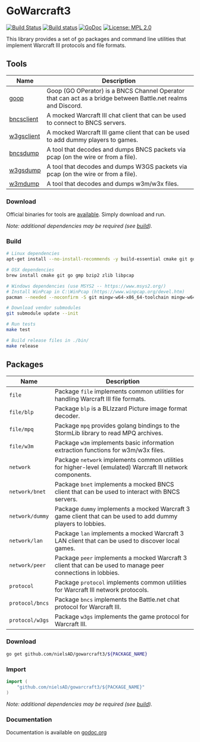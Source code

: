 GoWarcraft3
===========
[![Build Status](https://travis-ci.org/nielsAD/gowarcraft3.svg?branch=master)](https://travis-ci.org/nielsAD/gowarcraft3)
[![Build status](https://ci.appveyor.com/api/projects/status/a5cecrpfo0pe14ux/branch/master?svg=true)](https://ci.appveyor.com/project/nielsAD/gowarcraft3)
[![GoDoc](https://godoc.org/github.com/nielsAD/gowarcraft3?status.svg)](https://godoc.org/github.com/nielsAD/gowarcraft3)
[![License: MPL 2.0](https://img.shields.io/badge/License-MPL%202.0-brightgreen.svg)](https://opensource.org/licenses/MPL-2.0)

This library provides a set of go packages and command line utilities that implement Warcraft III protocols and file formats.

Tools
-----

|              Name            | Description |
|------------------------------|-------------|
|      [goop](./cmd/goop)      |Goop (GO OPerator) is a BNCS Channel Operator that can act as a bridge between Battle.net realms and Discord.|
|[bncsclient](./cmd/bncsclient)|A mocked Warcraft III chat client that can be used to connect to BNCS servers.|
|[w3gsclient](./cmd/w3gsclient)|A mocked Warcraft III game client that can be used to add dummy players to games.|
|  [bncsdump](./cmd/bncsdump)  |A tool that decodes and dumps BNCS packets via pcap (on the wire or from a file).|
|  [w3gsdump](./cmd/w3gsdump)  |A tool that decodes and dumps W3GS packets via pcap (on the wire or from a file).|
|   [w3mdump](./cmd/w3mdump)   |A tool that decodes and dumps w3m/w3x files.|

### Download

Official binaries for tools are [available](https://github.com/nielsAD/gowarcraft3/releases/latest). Simply download and run.

_Note: additional dependencies may be required (see [build](#build))._

### Build

```bash
# Linux dependencies
apt-get install --no-install-recommends -y build-essential cmake git golang-go libgmp-dev libbz2-dev zlib1g-dev libpcap-dev

# OSX dependencies
brew install cmake git go gmp bzip2 zlib libpcap

# Windows dependencies (use MSYS2 -- https://www.msys2.org/)
# Install WinPcap in C:\WinPcap (https://www.winpcap.org/devel.htm)
pacman --needed --noconfirm -S git mingw-w64-x86_64-toolchain mingw-w64-x86_64-go mingw-w64-x86_64-cmake

# Download vendor submodules
git submodule update --init

# Run tests
make test

# Build release files in ./bin/
make release
```

Packages
--------

|      Name      | Description |
|----------------|-------------|
|`file`          |Package `file` implements common utilities for handling Warcraft III file formats.|
|`file/blp`      |Package `blp` is a BLIzzard Picture image format decoder.|
|`file/mpq`      |Package `mpq` provides golang bindings to the StormLib library to read MPQ archives.|
|`file/w3m`      |Package `w3m` implements basic information extraction functions for w3m/w3x files.|
|`network`       |Package `network` implements common utilities for higher-level (emulated) Warcraft III network components.|
|`network/bnet`  |Package `bnet` implements a mocked BNCS client that can be used to interact with BNCS servers.|
|`network/dummy` |Package `dummy` implements a mocked Warcraft 3 game client that can be used to add dummy players to lobbies.|
|`network/lan`   |Package `lan` implements a mocked Warcraft 3 LAN client that can be used to discover local games.|
|`network/peer`  |Package `peer` implements a mocked Warcraft 3 client that can be used to manage peer connections in lobbies.|
|`protocol`      |Package `protocol` implements common utilities for Warcraft III network protocols.|
|`protocol/bncs` |Package `bncs` implements the Battle.net chat protocol for Warcraft III.|
|`protocol/w3gs` |Package `w3gs` implements the game protocol for Warcraft III.|

### Download

```bash
go get github.com/nielsAD/gowarcraft3/${PACKAGE_NAME}
```

### Import

```go
import (
    "github.com/nielsAD/gowarcraft3/${PACKAGE_NAME}"
)
```

_Note: additional dependencies may be required (see [build](#build))._

### Documentation

Documentation is available on [godoc.org](https://godoc.org/github.com/nielsAD/gowarcraft3)
